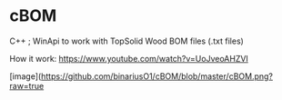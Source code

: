 # cBOM
C++ ; 
WinApi to work with TopSolid Wood BOM files (.txt files)

How it work:
https://www.youtube.com/watch?v=UoJveoAHZVI



[image](https://github.com/binariusO1/cBOM/blob/master/cBOM.png?raw=true 
